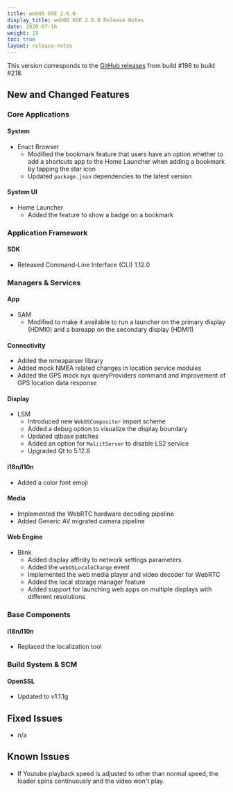 ```yaml
---
title: webOS OSE 2.6.0
display_title: webOS OSE 2.6.0 Release Notes
date: 2020-07-16
weight: 19
toc: true
layout: release-notes
---
```


This version corresponds to the [GitHub releases](https://github.com/webosose/build-webos/releases) from build #198 to build #218.

## New and Changed Features

### Core Applications

#### System

  - Enact Browser
      - Modified the bookmark feature that users have an option whether to add a shortcuts app to the Home Launcher when adding a bookmark by tapping the star icon
      - Updated `package.json` dependencies to the latest version

#### System UI

  - Home Launcher
      - Added the feature to show a badge on a bookmark

### Application Framework

#### SDK

  - Released Command-Line Interface (CLI) 1.12.0

### Managers & Services

#### App

  - SAM
      - Modified to make it available to run a launcher on the primary display (HDMI0) and a bareapp on the secondary display (HDMI1)

#### Connectivity

  - Added the nmeaparser library
  - Added mock NMEA related changes in location service modules
  - Added the GPS mock nyx queryProviders command and improvement of GPS location data response

#### Display

  - LSM
      - Introduced new `WebOSCompositor` import scheme
      - Added a debug option to visualize the display boundary
      - Updated qtbase patches
      - Added an option for `MaliitServer` to disable LS2 service
      - Upgraded Qt to 5.12.8

#### i18n/l10n

  - Added a color font emoji

#### Media

  - Implemented the WebRTC hardware decoding pipeline
  - Added Generic AV migrated camera pipeline

#### Web Engine

  - Blink
      - Added display affinity to network settings parameters
      - Added the `webOSLocaleChange` event
      - Implemented the web media player and video decoder for WebRTC
      - Added the local storage manager feature
      - Added support for launching web apps on multiple displays with different resolutions

### Base Components

#### i18n/l10n

  - Replaced the localization tool

### Build System & SCM

#### OpenSSL

  - Updated to v1.1.1g

## Fixed Issues

  - n/a

## Known Issues

  - If Youtube playback speed is adjusted to other than normal speed, the loader spins continuously and the video won't play.
